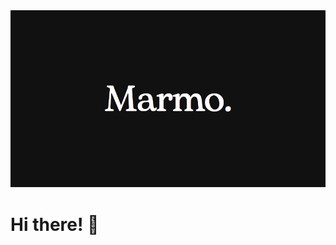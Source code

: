 <img src="https://raw.githubusercontent.com/marmo42/marmo42/main/assets/github/images/cover.png">

# Hi there! 👋
